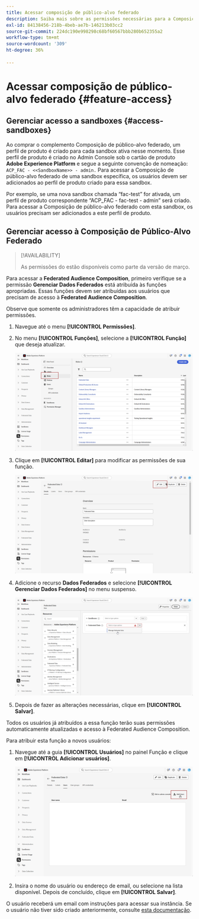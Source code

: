 ```yaml
---
title: Acessar composição de público-alvo federado
description: Saiba mais sobre as permissões necessárias para a Composição de público federado
exl-id: 84138456-218b-4beb-ae7b-146213b03cc2
source-git-commit: 224dc190e998298c68bf60567bbb280b652355a2
workflow-type: tm+mt
source-wordcount: '309'
ht-degree: 36%

---
```


# Acessar composição de público-alvo federado {#feature-access}

## Gerenciar acesso a sandboxes {#access-sandboxes}

Ao comprar o complemento Composição de público-alvo federado, um perfil de produto é criado para cada sandbox ativa nesse momento. Esse perfil de produto é criado no Admin Console sob o cartão de produto **Adobe Experience Platform** e segue a seguinte convenção de nomeação: `ACP_FAC - <<SandboxName>> - admin.` Para acessar a Composição de público-alvo federado de uma sandbox específica, os usuários devem ser adicionados ao perfil de produto criado para essa sandbox.

Por exemplo, se uma nova sandbox chamada “fac-test” for ativada, um perfil de produto correspondente “ACP_FAC - fac-test - admin” será criado. Para acessar a Composição de público-alvo federado com esta sandbox, os usuários precisam ser adicionados a este perfil de produto.

## Gerenciar acesso à Composição de Público-Alvo Federado

>[!AVAILABILITY]
>
>As permissões do estão disponíveis como parte da versão de março.

Para acessar a **Federated Audience Composition**, primeiro verifique se a permissão **Gerenciar Dados Federados** está atribuída às funções apropriadas. Essas funções devem ser atribuídas aos usuários que precisam de acesso à **Federated Audience Composition**.

Observe que somente os administradores têm a capacidade de atribuir permissões.

1. Navegue até o menu **[!UICONTROL Permissões]**.

1. No menu **[!UICONTROL Funções]**, selecione a **[!UICONTROL Função]** que deseja atualizar.

   ![](assets/access_fda_1.png)

1. Clique em **[!UICONTROL Editar]** para modificar as permissões de sua função.

   ![](assets/access_fda_2.png)

1. Adicione o recurso **Dados Federados** e selecione **[!UICONTROL Gerenciar Dados Federados]** no menu suspenso.

   ![](assets/access_fda_3.png)

1. Depois de fazer as alterações necessárias, clique em **[!UICONTROL Salvar]**.

Todos os usuários já atribuídos a essa função terão suas permissões automaticamente atualizadas e acesso à Federated Audience Composition.

Para atribuir esta função a novos usuários:

1. Navegue até a guia **[!UICONTROL Usuários]** no painel Função e clique em **[!UICONTROL Adicionar usuários]**.

   ![](assets/access_fda_4.png)

1. Insira o nome do usuário ou endereço de email, ou selecione na lista disponível. Depois de concluído, clique em **[!UICONTROL Salvar]**.

O usuário receberá um email com instruções para acessar sua instância. Se o usuário não tiver sido criado anteriormente, consulte [esta documentação](https://experienceleague.adobe.com/pt-br/docs/experience-platform/access-control/abac/permissions-ui/users).
